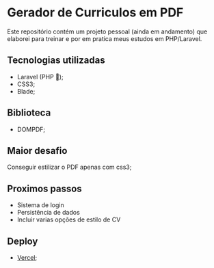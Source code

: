 # Gerador de Curriculos em PDF

Este repositório contém um projeto pessoal (ainda em andamento) que elaborei para treinar e por em pratica meus estudos em PHP/Laravel.

## Tecnologias utilizadas
- Laravel (PHP 🐘);
- CSS3;
- Blade;
  
## Biblioteca
- DOMPDF;

## Maior desafio
Conseguir estilizar o PDF apenas com css3;

## Proximos passos
- Sistema de login
- Persistência de dados
- Incluir varias opções de estilo de CV

## Deploy
- [Vercel](https://geradorcurriculo.vercel.app/);
